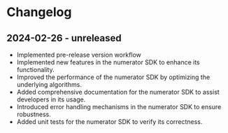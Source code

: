 # Changelog

## 2024-02-26 - unreleased
- Implemented pre-release version workflow
- Implemented new features in the numerator SDK to enhance its functionality.
- Improved the performance of the numerator SDK by optimizing the underlying algorithms.
- Added comprehensive documentation for the numerator SDK to assist developers in its usage.
- Introduced error handling mechanisms in the numerator SDK to ensure robustness.
- Added unit tests for the numerator SDK to verify its correctness.